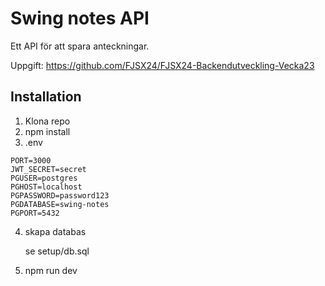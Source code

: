 # Swing notes API
Ett API för att spara anteckningar.

Uppgift:
https://github.com/FJSX24/FJSX24-Backendutveckling-Vecka23

## Installation
1. Klona repo
2. npm install
3. .env
```
PORT=3000
JWT_SECRET=secret
PGUSER=postgres
PGHOST=localhost
PGPASSWORD=password123
PGDATABASE=swing-notes
PGPORT=5432
```
4. skapa databas
   
   se setup/db.sql

4. npm run dev

